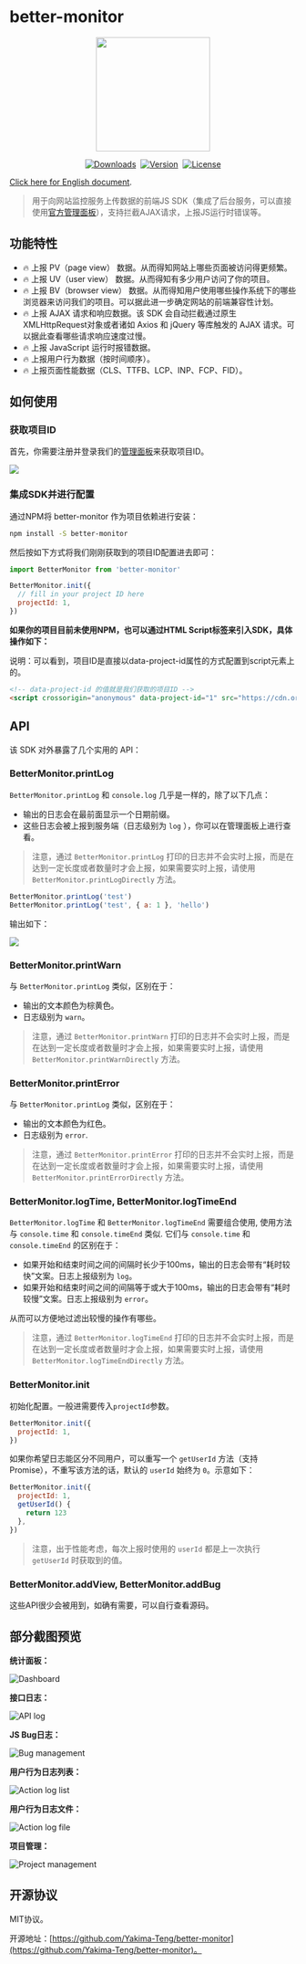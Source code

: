# better-monitor

<div align="center" style="display: flex;align-items: center;justify-content: center;gap:8px;">
  <img style="width:200px;" src="https://github.com/Yakima-Teng/better-monitor/raw/main/attachments/logo.svg">
</div>

<p align="center" style="display: flex;align-items: center;justify-content: center;gap:8px;">
  <a href="https://npmcharts.com/compare/better-monitor?minimal=true">
    <img src="https://img.shields.io/npm/dm/better-monitor.svg" alt="Downloads">
  </a>
  <a href="https://www.npmjs.com/package/better-monitor">
    <img src="https://img.shields.io/npm/v/better-monitor.svg" alt="Version">
  </a>
  <a href="https://www.npmjs.com/package/better-monitor">
    <img src="https://img.shields.io/npm/l/better-monitor.svg" alt="License">
  </a>
</p>

[Click here for English document](https://yakima-teng.github.io/better-monitor/index_en.html).

> 用于向网站监控服务上传数据的前端JS SDK（集成了后台服务，可以直接使用[官方管理面板](https://www.verybugs.com/admin/)），支持拦截AJAX请求，上报JS运行时错误等。

## 功能特性

- 🔥 上报 PV（page view） 数据。从而得知网站上哪些页面被访问得更频繁。
- 🔥 上报 UV（user view） 数据。从而得知有多少用户访问了你的项目。
- 🔥 上报 BV（browser view） 数据。从而得知用户使用哪些操作系统下的哪些浏览器来访问我们的项目。可以据此进一步确定网站的前端兼容性计划。
- 🔥 上报 AJAX 请求和响应数据。该 SDK 会自动拦截通过原生 XMLHttpRequest对象或者诸如 Axios 和 jQuery 等库触发的 AJAX 请求。可以据此查看哪些请求响应速度过慢。
- 🔥 上报 JavaScript 运行时报错数据。
- 🔥 上报用户行为数据（按时间顺序）。
- 🔥 上报页面性能数据（CLS、TTFB、LCP、INP、FCP、FID）。

## 如何使用

### 获取项目ID

首先，你需要注册并登录我们的[管理面板](https://www.verybugs.com/admin/)来获取项目ID。

![](https://github.com/Yakima-Teng/better-monitor/raw/main/attachments/get-project-id.png)

### 集成SDK并进行配置

通过NPM将 better-monitor 作为项目依赖进行安装：

```bash
npm install -S better-monitor
```

然后按如下方式将我们刚刚获取到的项目ID配置进去即可：

```javascript
import BetterMonitor from 'better-monitor'

BetterMonitor.init({
  // fill in your project ID here
  projectId: 1,
})
```

**如果你的项目目前未使用NPM，也可以通过HTML Script标签来引入SDK，具体操作如下：**

说明：可以看到，项目ID是直接以data-project-id属性的方式配置到script元素上的。

```html
<!-- data-project-id 的值就是我们获取的项目ID -->
<script crossorigin="anonymous" data-project-id="1" src="https://cdn.orzzone.com/verybugs/better-monitor.min.js"></script>
```

## API

该 SDK 对外暴露了几个实用的 API：

### BetterMonitor.printLog

`BetterMonitor.printLog` 和 `console.log` 几乎是一样的，除了以下几点：

- 输出的日志会在最前面显示一个日期前缀。
- 这些日志会被上报到服务端（日志级别为 `log` ），你可以在管理面板上进行查看。

> 注意，通过 `BetterMonitor.printLog` 打印的日志并不会实时上报，而是在达到一定长度或者数量时才会上报，如果需要实时上报，请使用 `BetterMonitor.printLogDirectly` 方法。

```javascript
BetterMonitor.printLog('test')
BetterMonitor.printLog('test', { a: 1 }, 'hello')
```

输出如下：

![](https://github.com/Yakima-Teng/better-monitor/raw/main/attachments/log-api-example.png)

### BetterMonitor.printWarn

与 `BetterMonitor.printLog` 类似，区别在于：

- 输出的文本颜色为棕黄色。
- 日志级别为 `warn`。

> 注意，通过 `BetterMonitor.printWarn` 打印的日志并不会实时上报，而是在达到一定长度或者数量时才会上报，如果需要实时上报，请使用 `BetterMonitor.printWarnDirectly` 方法。

### BetterMonitor.printError

与 `BetterMonitor.printLog` 类似，区别在于：

- 输出的文本颜色为红色。
- 日志级别为 `error`.

> 注意，通过 `BetterMonitor.printError` 打印的日志并不会实时上报，而是在达到一定长度或者数量时才会上报，如果需要实时上报，请使用 `BetterMonitor.printErrorDirectly` 方法。

### BetterMonitor.logTime, BetterMonitor.logTimeEnd

`BetterMonitor.logTime` 和 `BetterMonitor.logTimeEnd` 需要组合使用, 使用方法与 `console.time` 和 `console.timeEnd` 类似. 它们与 `console.time` 和 `console.timeEnd` 的区别在于：

- 如果开始和结束时间之间的间隔时长少于100ms，输出的日志会带有“耗时较快”文案。日志上报级别为 `log`。
- 如果开始和结束时间之间的间隔等于或大于100ms，输出的日志会带有“耗时较慢”文案。日志上报级别为 `error`。

从而可以方便地过滤出较慢的操作有哪些。

> 注意，通过 `BetterMonitor.logTimeEnd` 打印的日志并不会实时上报，而是在达到一定长度或者数量时才会上报，如果需要实时上报，请使用 `BetterMonitor.logTimeEndDirectly` 方法。

### BetterMonitor.init

初始化配置。一般进需要传入`projectId`参数。

```javascript
BetterMonitor.init({
  projectId: 1,
})
```

如果你希望日志能区分不同用户，可以重写一个 `getUserId` 方法（支持 Promise），不重写该方法的话，默认的 `userId` 始终为 `0`。示意如下：

```javascript
BetterMonitor.init({
  projectId: 1,
  getUserId() {
    return 123
  },
})
```

> 注意，出于性能考虑，每次上报时使用的 `userId` 都是上一次执行 `getUserId` 时获取到的值。

### BetterMonitor.addView, BetterMonitor.addBug

这些API很少会被用到，如确有需要，可以自行查看源码。

## 部分截图预览

**统计面板：**

![Dashboard](https://github.com/Yakima-Teng/better-monitor/raw/main/attachments/dashboard.png)

**接口日志：**

![API log](https://github.com/Yakima-Teng/better-monitor/raw/main/attachments/api-log.png)

**JS Bug日志：**

![Bug management](https://github.com/Yakima-Teng/better-monitor/raw/main/attachments/bug-log.png)

**用户行为日志列表：**

![Action log list](https://github.com/Yakima-Teng/better-monitor/raw/main/attachments/action-log.png)

**用户行为日志文件：**

![Action log file](https://github.com/Yakima-Teng/better-monitor/raw/main/attachments/action-log-file.png)

**项目管理：**

![Project management](https://github.com/Yakima-Teng/better-monitor/raw/main/attachments/project-management.png)

## 开源协议

MIT协议。

开源地址：[https://github.com/Yakima-Teng/better-monitor](https://github.com/Yakima-Teng/better-monitor)。
